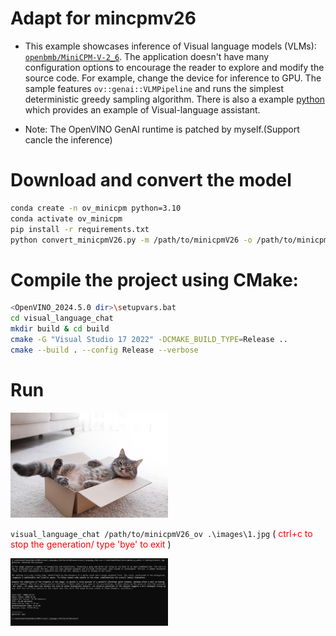 # Adapt for mincpmv26
* This example showcases inference of Visual language models (VLMs): [`openbmb/MiniCPM-V-2_6`](https://huggingface.co/openbmb/MiniCPM-V-2_6). The application doesn't have many configuration options to encourage the reader to explore and modify the source code. For example, change the device for inference to GPU. The sample features `ov::genai::VLMPipeline` and runs the simplest deterministic greedy sampling algorithm. There is also a example [python](https://github.com/onlymatrix/miniCPMs/tree/main/miniCPM-V26) which provides an example of Visual-language assistant.

* Note: The OpenVINO GenAI runtime is patched by myself.(Support cancle the inference)

# Download and convert the model

``` sh
conda create -n ov_minicpm python=3.10
conda activate ov_minicpm
pip install -r requirements.txt
python convert_minicpmV26.py -m /path/to/minicpmV26 -o /path/to/minicpmV26_ov
```
# Compile the project using CMake:

```sh
<OpenVINO_2024.5.0 dir>\setupvars.bat
cd visual_language_chat
mkdir build & cd build
cmake -G "Visual Studio 17 2022" -DCMAKE_BUILD_TYPE=Release ..
cmake --build . --config Release --verbose 
```

# Run

<img src="./images/1.jpg" width="50%"></img>

`visual_language_chat /path/to/minicpmV26_ov .\images\1.jpg`  (<font color='red'> ctrl+c to stop the generation/ type 'bye' to exit </font>)

<img src="./images/2.png" width="50%"></img>
